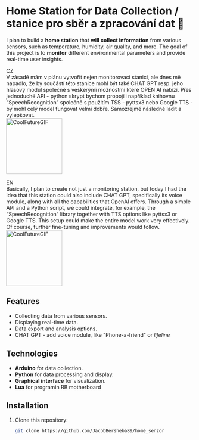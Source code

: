 # Home Station for Data Collection / stanice pro sběr a zpracování dat 💾

I plan to build a **home station** that **will collect information** from various sensors, such as temperature, humidity, air quality, and more. The goal of this project is to **monitor** different environmental parameters and provide real-time user insights.

CZ<br>
V zásadě mám v plánu vytvořit nejen monitorovací stanici, ale dnes mě napadlo, že by součástí této stanice mohl být také CHAT GPT resp. jeho hlasový modul společně s veškerýmï možnostmi které OPEN AI nabízí. Přes jednoduché API - python skrypt bychom propojili například knihovnu “SpeechRecognition” společně s použitím TSS - pyttsx3 nebo Google TTS - by mohl celý model fungovat velmi dobře. Samozřejmě následně ladit a vylepšovat. <br> 
<img src="https://github.com/user-attachments/assets/031ba99c-62b6-4383-8c8a-3e2dfd7cae24" alt="CoolFutureGIF" width="150"/>

EN<br>
Basically, I plan to create not just a monitoring station, but today I had the idea that this station could also include CHAT GPT, specifically its voice module, along with all the capabilities that OpenAI offers. Through a simple API and a Python script, we could integrate, for example, the “SpeechRecognition” library together with TTS options like pyttsx3 or Google TTS. This setup could make the entire model work very effectively. Of course, further fine-tuning and improvements would follow.<br>
<img src="https://github.com/user-attachments/assets/a5db893c-0ec9-42e4-8723-a2287f8c72d4" alt="CoolFutureGIF" width="150"/>





## Features

- Collecting data from various sensors.
- Displaying real-time data.
- Data export and analysis options.
- CHAT GPT - add voice module, like "Phone-a-friend" or _lifeline_

## Technologies

- **Arduino** for data collection.
- **Python** for data processing and display.
- **Graphical interface** for visualization.
- **Lua** for programin RB motherboard

## Installation

1. Clone this repository:
   ```bash
   git clone https://github.com/JacobBersheba89/home_senzor

